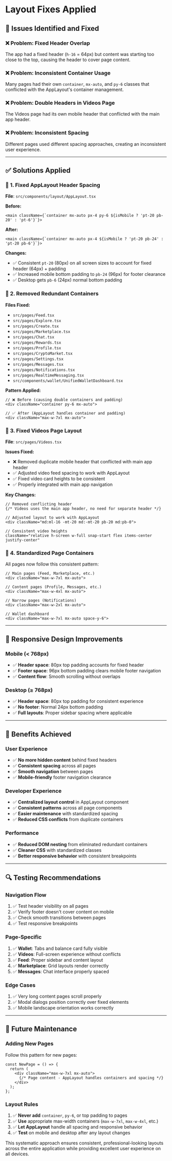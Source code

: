 # Layout Fixes Applied

## 🐛 **Issues Identified and Fixed**

### ❌ **Problem: Fixed Header Overlap**

The app had a fixed header (`h-16` = 64px) but content was starting too close to the top, causing the header to cover page content.

### ❌ **Problem: Inconsistent Container Usage**

Many pages had their own `container`, `mx-auto`, and `py-6` classes that conflicted with the AppLayout's container management.

### ❌ **Problem: Double Headers in Videos Page**

The Videos page had its own mobile header that conflicted with the main app header.

### ❌ **Problem: Inconsistent Spacing**

Different pages used different spacing approaches, creating an inconsistent user experience.

---

## ✅ **Solutions Applied**

### 🔧 **1. Fixed AppLayout Header Spacing**

**File**: `src/components/layout/AppLayout.tsx`

**Before:**

```tsx
<main className={`container mx-auto px-4 py-6 ${isMobile ? 'pt-20 pb-20' : 'pt-6'}`}>
```

**After:**

```tsx
<main className={`container mx-auto px-4 ${isMobile ? 'pt-20 pb-24' : 'pt-20 pb-6'}`}>
```

**Changes:**

- ✅ Consistent `pt-20` (80px) on all screen sizes to account for fixed header (64px) + padding
- ✅ Increased mobile bottom padding to `pb-24` (96px) for footer clearance
- ✅ Desktop gets `pb-6` (24px) normal bottom padding

### 🔧 **2. Removed Redundant Containers**

**Files Fixed:**

- `src/pages/Feed.tsx`
- `src/pages/Explore.tsx`
- `src/pages/Create.tsx`
- `src/pages/Marketplace.tsx`
- `src/pages/Chat.tsx`
- `src/pages/Rewards.tsx`
- `src/pages/Profile.tsx`
- `src/pages/CryptoMarket.tsx`
- `src/pages/Settings.tsx`
- `src/pages/Messages.tsx`
- `src/pages/Notifications.tsx`
- `src/pages/RealtimeMessaging.tsx`
- `src/components/wallet/UnifiedWalletDashboard.tsx`

**Pattern Applied:**

```tsx
// ❌ Before (causing double containers and padding)
<div className="container py-6 mx-auto">

// ✅ After (AppLayout handles container and padding)
<div className="max-w-7xl mx-auto">
```

### 🔧 **3. Fixed Videos Page Layout**

**File**: `src/pages/Videos.tsx`

**Issues Fixed:**

- ❌ Removed duplicate mobile header that conflicted with main app header
- ✅ Adjusted video feed spacing to work with AppLayout
- ✅ Fixed video card heights to be consistent
- ✅ Properly integrated with main app navigation

**Key Changes:**

```tsx
// Removed conflicting header
{/* Videos uses the main app header, no need for separate header */}

// Adjusted layout to work with AppLayout
<div className="md:ml-16 -mt-20 md:-mt-20 pb-20 md:pb-0">

// Consistent video heights
className="relative h-screen w-full snap-start flex items-center justify-center"
```

### 🔧 **4. Standardized Page Containers**

All pages now follow this consistent pattern:

```tsx
// Main pages (Feed, Marketplace, etc.)
<div className="max-w-7xl mx-auto">

// Content pages (Profile, Messages, etc.)
<div className="max-w-4xl mx-auto">

// Narrow pages (Notifications)
<div className="max-w-2xl mx-auto">

// Wallet dashboard
<div className="max-w-7xl mx-auto space-y-6">
```

---

## 📱 **Responsive Design Improvements**

### **Mobile (< 768px)**

- ✅ **Header space**: 80px top padding accounts for fixed header
- ✅ **Footer space**: 96px bottom padding clears mobile footer navigation
- ✅ **Content flow**: Smooth scrolling without overlaps

### **Desktop (≥ 768px)**

- ✅ **Header space**: 80px top padding for consistent experience
- ✅ **No footer**: Normal 24px bottom padding
- ✅ **Full layouts**: Proper sidebar spacing where applicable

---

## 🎯 **Benefits Achieved**

### **User Experience**

- ✅ **No more hidden content** behind fixed headers
- ✅ **Consistent spacing** across all pages
- ✅ **Smooth navigation** between pages
- ✅ **Mobile-friendly** footer navigation clearance

### **Developer Experience**

- ✅ **Centralized layout control** in AppLayout component
- ✅ **Consistent patterns** across all page components
- ✅ **Easier maintenance** with standardized spacing
- ✅ **Reduced CSS conflicts** from duplicate containers

### **Performance**

- ✅ **Reduced DOM nesting** from eliminated redundant containers
- ✅ **Cleaner CSS** with standardized classes
- ✅ **Better responsive behavior** with consistent breakpoints

---

## 🔍 **Testing Recommendations**

### **Navigation Flow**

1. ✅ Test header visibility on all pages
2. ✅ Verify footer doesn't cover content on mobile
3. ✅ Check smooth transitions between pages
4. ✅ Test responsive breakpoints

### **Page-Specific**

1. ✅ **Wallet**: Tabs and balance card fully visible
2. ✅ **Videos**: Full-screen experience without conflicts
3. ✅ **Feed**: Proper sidebar and content layout
4. ✅ **Marketplace**: Grid layouts render correctly
5. ✅ **Messages**: Chat interface properly spaced

### **Edge Cases**

1. ✅ Very long content pages scroll properly
2. ✅ Modal dialogs position correctly over fixed elements
3. ✅ Mobile landscape orientation works correctly

---

## 🚀 **Future Maintenance**

### **Adding New Pages**

Follow this pattern for new pages:

```tsx
const NewPage = () => {
  return (
    <div className="max-w-7xl mx-auto">
      {/* Page content - AppLayout handles containers and spacing */}
    </div>
  );
};
```

### **Layout Rules**

1. ✅ **Never add** `container`, `py-6`, or top padding to pages
2. ✅ **Use** appropriate max-width containers (`max-w-7xl`, `max-w-4xl`, etc.)
3. ✅ **Let AppLayout** handle all spacing and responsive behavior
4. ✅ **Test** on mobile and desktop after any layout changes

This systematic approach ensures consistent, professional-looking layouts across the entire application while providing excellent user experience on all devices.
